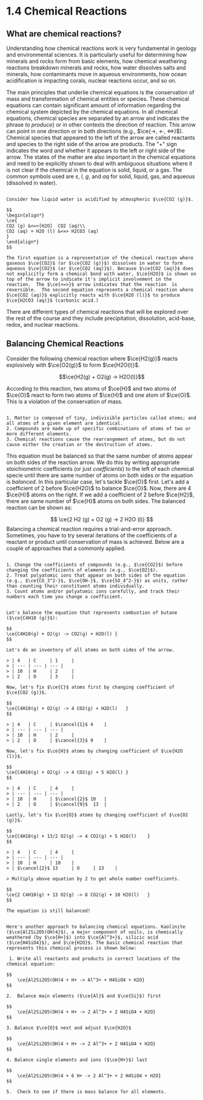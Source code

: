 # 1.4 Chemical Reactions

## What are chemical reactions? 

Understanding how chemical reactions work is very fundamental in geology and environmental sciences.  It is particularly useful for determining how minerals and rocks form from basic elements, how chemical weathering reactions breakdown minerals and rocks, how water dissolves salts and minerals, how contaminants move in aqueous environments, how ocean acidification is impacting corals, nuclear reactions occur, and so on.  

The main principles that underlie chemical equations is the conservation of mass and transformation of chemical entities or species. These chemical equations can contain significant amount of information regarding the chemical system depicted by the chemical equations.  In all chemical equations, chemical species are separated by an arrow and indicates the phrase *to produce*} or in other contexts the direction of reaction.  This arrow can point in one direction or in both directions (e.g., $\ce{->, <-, <=>}$).  Chemical species that appeared to the left of the arrow are called reactants and species to the right side of the arrow are products.  The "+" sign indicates the word *and* whether it appears to the left or right side of the arrow.  The states of the matter are also important in the chemical equations and need to be explicitly shown to deal with ambiguous situations where it is not clear if the chemical in the equation is solid, liquid, or a gas. The common symbols used are $s$, $l$, $g$, and $aq$ for solid, liquid, gas, and aqueous (dissolved in water).

```{dropdown} Example: Dissolution of _ $\ce{CO2}$ _ in _ $\ce{H2O}$

Consider how liquid water is acidified by atmospheric $\ce{CO2 (g)}$.

$$
\begin{align*}
\ce{		
CO2 (g) &<=>[H2O]  CO2 (aq)\\
CO2 (aq) + H2O (l) &<=> H2CO3 (aq)
}
\end{align*}
$$

The first equation is a representation of the chemical reaction where gaseous $\ce{CO2}$ (or $\ce{CO2 (g)}$) dissolves in water to form aqueous $\ce{CO2}$ (or $\ce{CO2 (aq)}$). Because $\ce{CO2 (aq)}$ does not explicitly form a chemical bond with water, $\ce{H2O}$ is shown on top of the arrow to indicate it's implicit involvement in the reaction.  The $\ce{<=>}$ arrow indicates that the reaction  is reversible.  The second equation represents a chemical reaction where $\ce{CO2 (aq)}$ explicitly reacts with $\ce{H2O (l)}$ to produce $\ce{H2CO3 (aq)}$ (carbonic acid.)  

```

There are different types of chemical reactions that will be explored over the rest of the course and they include precipitation, dissolution, acid-base, redox, and nuclear reactions.


## Balancing Chemical Reactions

Consider the following chemical reaction where $\ce{H2(g)}$ reacts explosively with $\ce{O2(g)}$ to form $\ce{H2O(l)}$.

$$\ce{H2(g) + O2(g) -> H2O(l)}$$

According to this reaction, two atoms of $\ce{H}$ and two atoms of $\ce{O}$ react to form two atoms of $\ce{H}$ and one atom of $\ce{O}$.  This is a violation of the conservation of mass. 

```{admonition} The three hypotheses that make up Dalton's atomic theory

1. Matter is composed of tiny, indivisible particles called atoms; and all atoms of a given element are identical.
2. Compounds are made up of specific combinations of atoms of two or more different elements.
3. Chemical reactions cause the rearrangement of atoms, but do not cause either the creation or the destruction of atoms.
```


This equation must be balanced so that the same number of atoms appear on both sides of the reaction arrow.  We do this by writing appropriate stoichiometric coefficients (or just *coefficients*) to the left of each chemical specie until there are same number of atoms on both sides or the equation is *balanced*.  In this particular case, let's tackle $\ce{O}$ first.  Let's add a coefficient of 2 before $\ce{H2O}$ to balance $\ce{O}$. Now, there are 4 $\ce{H}$ atoms on the right.  If we add a coefficient of 2 before $\ce{H2}$, there are same number of $\ce{H}$ atoms on both sides.  The balanced reaction can be shown as:

$$
\ce{2 H2 (g) + O2 (g) -> 2 H2O (l)}
$$
Balancing a chemical reaction requires a trial-and-error approach.  Sometimes, you have to try several iterations of the coefficients of a reactant or product until conservation of mass is achieved.  Below are a couple of approaches that a commonly applied.

```{admonition} Rules for balancing chemical reactions

1. Change the coefficients of compounds (e.g., $\ce{CO2}$) before changing the coefficients of elements (e.g., $\ce{O2}$).
2. Treat polyatomic ions that appear on both sides of the equation (e.g., $\ce{CO_3^2-}$, $\ce{OH-}$, $\ce{SO_4^2-}$) as units, rather than counting their constituent atoms individually.
3. Count atoms and/or polyatomic ions carefully, and track their numbers each time you change a coefficient.
```


```{dropdown} Example: Balancing chemical reactions - Approach 1

Let's balance the equation that represents combustion of butane ($\ce{C4H10 (g)}$):

$$
\ce{C4H10(g) + O2(g) ->	CO2(g) + H2O(l)	}
$$

Let's do an inventory of all atoms on both sides of the arrow.

> | 4 	| C 	| 1 	|
> | --- | --- | --- |
> | 10 	| H 	| 2 	|
> | 2 	| O 	| 3 	|

Now, let's fix $\ce{C}$ atoms first by changing coefficient of $\ce{CO2 (g)}$.

$$
\ce{C4H10(g) + O2(g) -> 4 CO2(g) + H2O(l)	}
$$

> | 4 	| C 	| $\cancel{1}$ 4 	|
> | --- | --- | --- |
> | 10 	| H 	| 2 	|
> | 2 	| O 	| $\cancel{3}$ 9 	|

Now, let's fix $\ce{H}$ atoms by changing coefficient of $\ce{H2O (l)}$.

$$
\ce{C4H10(g) + O2(g) -> 4 CO2(g) + 5 H2O(l)	}
$$	

> | 4 	| C 	| 4 	|
> | --- | --- | --- |
> | 10 	| H 	| $\cancel{2}$ 10 	|
> | 2 	| O 	| $\cancel{9}$  13	|

Lastly, let's fix $\ce{O}$ atoms by changing coefficient of $\ce{O2 (g)}$.

$$
\ce{C4H10(g) + 13/2 O2(g) -> 4 CO2(g) + 5 H2O(l)	}
$$	

> | 4 	| C 	| 4 	|
> | --- | --- | --- |
> | 10 	| H 	| 10 	|
> | $\cancel{2}$ 13 	| O 	| 13 	|

> Multiply above equation by 2 to get whole number coefficients.

$$
\ce{2 C4H10(g) + 13 O2(g) -> 8 CO2(g) + 10 H2O(l)	}
$$

The equation is still balanced!
```

 
```{dropdown} Example: Balancing chemical reactions - Approach 2

Here's another approach to balancing chemical equations. Kaolinite ($\ce{Al2Si2O5(OH)4}$), a major component of soils, is chemically weathered (by $\ce{H+}$) into $\ce{Al^3+}$, silicic acid ($\ce{H4SiO4}$), and $\ce{H2O}$. The basic chemical reaction that represents this chemical process is shown below:

 1. Write all reactants and products in correct locations of the chemical equation:

$$
	\ce{Al2Si2O5(OH)4 + H+ -> Al^3+ + H4SiO4 + H2O}
$$

2.  Balance main elements ($\ce{Al}$ and $\ce{Si}$) first

$$
	\ce{Al2Si2O5(OH)4 + H+ -> 2 Al^3+ + 2 H4SiO4 + H2O}
$$

3. Balance $\ce{O}$ next and adjust $\ce{H2O}$

$$
	\ce{Al2Si2O5(OH)4 + H+ -> 2 Al^3+ + 2 H4SiO4 + H2O}
$$

4. Balance single elements and ions ($\ce{H+}$) last

$$
	\ce{Al2Si2O5(OH)4 + 6 H+ -> 2 Al^3+ + 2 H4SiO4 + H2O}
$$

5.  Check to see if there is mass balance for all elements.
```


